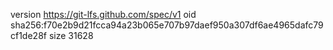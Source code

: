 version https://git-lfs.github.com/spec/v1
oid sha256:f70e2b9d21fcca94a23b065e707b97daef950a307df6ae4965dafc79cf1de28f
size 31628
